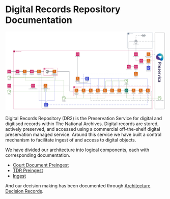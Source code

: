 # Digital Records Repository Documentation

![Diagram of DR2 components in AWS](/docs/images/dr2-diagram.png)

Digital Records Repository (DR2) is the Preservation Service for digital and digitised records within The National Archives. Digital records are stored, actively preserved, and accessed using a commercial off-the-shelf digital preservation managed service. Around this service we have built a control mechanism to facilitate ingest of and access to digital objects.

We have divided our architecture into logical components, each with corresponding documentation.

- [Court Document Preingest](/docs/preingest-court-documents.md)
- [TDR Preingest]()
- [Ingest](./ingest.md)

And our decision making has been documented through [Architecture Decision Records](./architecture-decision-records/0001-record-architectural-decisions.md).
